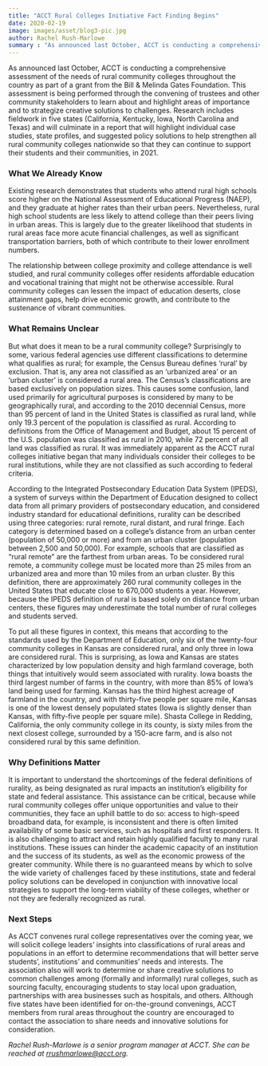 ```yaml
---
title: "ACCT Rural Colleges Initiative Fact Finding Begins"
date: 2020-02-19
image: images/asset/blog3-pic.jpg
author: Rachel Rush-Marlowe
summary : "As announced last October, ACCT is conducting a comprehensive assessment of the needs of rural community colleges throughout the country as part of a grant from the Bill & Melinda Gates Foundation."
---
```


As announced last October, ACCT is conducting a comprehensive assessment of the needs of rural community colleges throughout the country as part of a grant from the Bill & Melinda Gates Foundation. This assessment is being performed through the convening of trustees and other community stakeholders to learn about and highlight areas of importance and to strategize creative solutions to challenges. Research includes fieldwork in five states (California, Kentucky, Iowa, North Carolina and Texas) and will culminate in a report that will highlight individual case studies, state profiles, and suggested policy solutions to help strengthen all rural community colleges nationwide so that they can continue to support their students and their communities, in 2021. 

### What We Already Know

Existing research demonstrates that students who attend rural high schools score higher on the National Assessment of Educational Progress (NAEP), and they graduate at higher rates than their urban peers. Nevertheless, rural high school students are less likely to attend college than their peers living in urban areas. This is largely due to the greater likelihood that students in rural areas face more acute financial challenges, as well as significant transportation barriers, both of which contribute to their lower enrollment numbers.

The relationship between college proximity and college attendance is well studied, and rural community colleges offer residents affordable education and vocational training that might not be otherwise accessible. Rural community colleges can lessen the impact of education deserts, close attainment gaps, help drive economic growth, and contribute to the sustenance of vibrant communities.

### What Remains Unclear

But what does it mean to be a rural community college? Surprisingly to some, various federal agencies use different classifications to determine what qualifies as rural; for example, the Census Bureau defines ‘rural’ by exclusion. That is, any area not classified as an ‘urbanized area’ or an ‘urban cluster’ is considered a rural area. The Census’s classifications are based exclusively on population sizes. This causes some confusion, land used primarily for agricultural purposes is considered by many to be geographically rural, and according to the 2010 decennial Census, more than 95 percent of land in the United States is classified as rural land, while only 19.3 percent of the population is classified as rural. According to definitions from the Office of Management and Budget, about 15 percent of the U.S. population was classified as rural in 2010, while 72 percent of all land was classified as rural. It was immediately apparent as the ACCT rural colleges initiative began that many individuals consider their colleges to be rural institutions, while they are not classified as such according to federal criteria.  

According to the Integrated Postsecondary Education Data System (IPEDS), a system of surveys within the Department of Education designed to collect data from all primary providers of postsecondary education, and considered industry standard for educational definitions, rurality can be described using three categories: rural remote, rural distant, and rural fringe. Each category is determined based on a college’s distance from an urban center (population of 50,000 or more) and from an urban cluster (population between 2,500 and 50,000). For example, schools that are classified as “rural remote” are the farthest from urban areas. To be considered rural remote, a community college must be located more than 25 miles from an urbanized area and more than 10 miles from an urban cluster. By this definition, there are approximately 260 rural community colleges in the United States that educate close to 670,000 students a year. However, because the IPEDS definition of rural is based solely on distance from urban centers, these figures may underestimate the total number of rural colleges and students served.  

To put all these figures in context, this means that according to the standards used by the Department of Education, only six of the twenty-four community colleges in Kansas are considered rural, and only three in Iowa are considered rural. This is surprising, as Iowa and Kansas are states characterized by low population density and high farmland coverage, both things that intuitively would seem associated with rurality. Iowa boasts the third largest number of farms in the country, with more than 85% of Iowa’s land being used for farming. Kansas has the third highest acreage of farmland in the country, and with thirty-five people per square mile, Kansas is one of the lowest densely populated states (Iowa is slightly denser than Kansas, with fifty-five people per square mile). Shasta College in Redding, California, the only community college in its county, is sixty miles from the next closest college, surrounded by a 150-acre farm, and is also not considered rural by this same definition. 

### Why Definitions Matter

It is important to understand the shortcomings of the federal definitions  of rurality, as being designated as rural impacts an institution’s eligibility for state and federal assistance. This assistance can be critical, because while rural community colleges offer unique opportunities and value to their communities, they face an uphill battle to do so: access to high-speed broadband data, for example, is inconsistent and there is often limited availability of some basic services, such as hospitals and first responders. It is also challenging to attract and retain highly qualified faculty to many rural institutions. These issues can hinder the academic capacity of an institution and the success of its students, as well as the economic prowess of the greater community. While there is no guaranteed means by which to solve the wide variety of challenges faced by these institutions, state and federal policy solutions can be developed in conjunction with innovative local strategies to support the long-term viability of these colleges, whether or not they are federally recognized as rural.

### Next Steps

As ACCT convenes rural college representatives over the coming year, we will solicit college leaders’ insights into classifications of rural areas and populations in an effort to determine recommendations that will better serve students’, institutions’ and communities’ needs and interests. The association also will work to determine or share creative solutions to common challenges among (formally and informally) rural colleges, such as sourcing faculty, encouraging students to stay local upon graduation, partnerships with area businesses such as hospitals, and others. Although five states have been identified for on-the-ground convenings, ACCT members from rural areas throughout the country are encouraged to contact the association to share needs and innovative solutions for consideration.  

*Rachel Rush-Marlowe is a senior program manager at ACCT. She can be reached at rrushmarlowe@acct.org.*